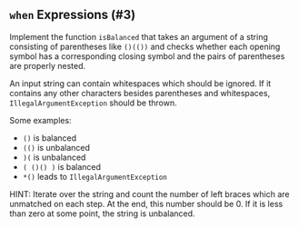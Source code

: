 ## `when` Expressions (#3)

Implement the function `isBalanced` that takes an argument of a string consisting
of parentheses like `()(())` and checks whether each opening symbol has
a corresponding closing symbol and the pairs of parentheses are properly
nested.

An input string can contain whitespaces which should be ignored.
If it contains any other characters besides parentheses and whitespaces,
`IllegalArgumentException` should be thrown.

Some examples:

* `()` is balanced
* `(()` is unbalanced
* `)(` is unbalanced
* `( ()() )` is balanced
* `*()` leads to `IllegalArgumentException`

HINT: Iterate over the string and count the number of left braces which are
unmatched on each step. At the end, this number should be 0. If it is less than
zero at some point, the string is unbalanced.